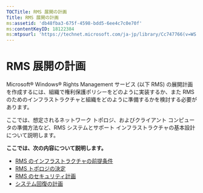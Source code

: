 ```yaml
---
TOCTitle: RMS 展開の計画
Title: RMS 展開の計画
ms:assetid: 'db48fba3-675f-4598-bdd5-6ee4c7c0e70f'
ms:contentKeyID: 18122384
ms:mtpsurl: 'https://technet.microsoft.com/ja-jp/library/Cc747766(v=WS.10)'
---
```


RMS 展開の計画
==============

Microsoft® Windows® Rights Management サービス (以下 RMS) の展開計画を作成するには、組織で権利保護ポリシーをどのように実装するか、また RMS のためのインフラストラクチャと組織をどのように準備するかを検討する必要があります。

ここでは、想定されるネットワーク トポロジ、およびクライアント コンピュータの準備方法など、RMS システムとサポート インフラストラクチャの基本設計について説明します。

**ここでは、次の内容について説明します。**

-   [RMS のインフラストラクチャの前提条件](https://technet.microsoft.com/a132ed26-77e7-4061-9850-8dd246cee2b9)
-   [RMS トポロジの決定](https://technet.microsoft.com/bf516f7d-b3a1-4e7f-971f-bfab1db41812)
-   [RMS のセキュリティ計画](https://technet.microsoft.com/eb0fa784-1246-44aa-be31-2c332db7d09c)
-   [システム回復の計画](https://technet.microsoft.com/a7779ffd-7a94-4e13-b846-0ffd00608e02)
